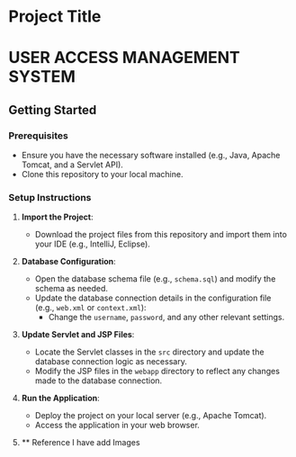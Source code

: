 # Project Title

USER ACCESS MANAGEMENT SYSTEM
=============================

## Getting Started

### Prerequisites

- Ensure you have the necessary software installed (e.g., Java, Apache Tomcat, and a Servlet API).
- Clone this repository to your local machine.

### Setup Instructions

1. **Import the Project**:
   - Download the project files from this repository and import them into your IDE (e.g., IntelliJ, Eclipse).

2. **Database Configuration**:
   - Open the database schema file (e.g., `schema.sql`) and modify the schema as needed.
   - Update the database connection details in the configuration file (e.g., `web.xml` or `context.xml`):
     - Change the `username`, `password`, and any other relevant settings.

3. **Update Servlet and JSP Files**:
   - Locate the Servlet classes in the `src` directory and update the database connection logic as necessary.
   - Modify the JSP files in the `webapp` directory to reflect any changes made to the database connection.

4. **Run the Application**:
   - Deploy the project on your local server (e.g., Apache Tomcat).
   - Access the application in your web browser.
5. ** Reference I have add Images 
